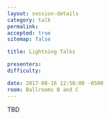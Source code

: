```yaml
---
layout: session-details
category: talk
permalink:
accepted: true
sitemap: false

title: Lightning Talks

presenters:
difficulty:

date: 2017-08-16 12:50:00 -0500
room: Ballrooms B and C
---
```

TBD
